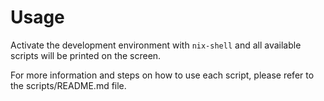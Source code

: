 # Usage

Activate the development environment with `nix-shell` and all available scripts
will be printed on the screen.

For more information and steps on how to use each script, please refer to the
scripts/README.md file.
